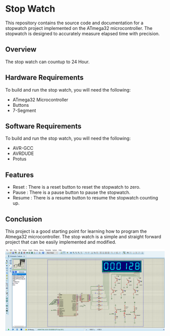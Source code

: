 # Stop Watch
This repository contains the source code and documentation for a stopwatch project implemented on the ATmega32 microcontroller. The stopwatch is designed to accurately measure elapsed time with precision.

## Overview
The stop watch can countup to 24 Hour.

## Hardware Requirements
To build and run the stop watch, you will need the following:

- ATmega32 Microcontroller
- Buttons
- 7-Segment

## Software Requirements
To build and run the stop watch, you will need the following:

- AVR-GCC
- AVRDUDE
- Protus

## Features

- Reset : There is a reset button to reset the stopwatch to zero.
- Pause : There is a pause button to pause the stopwatch.
- Resume : There is a resume button to resume the stopwatch counting up.

## Conclusion
This project is a good starting point for learning how to program the Atmega32 microcontroller. The stop watch is a simple and straight forward project that can be easily implemented and modified.


![alt text](https://github.com/abdullahmaherr/Projects/blob/main/Atmega32/Stop%20Watch/SIM/SIM.png)
